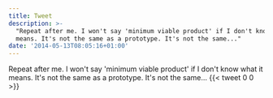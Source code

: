 ```yaml
---
title: Tweet
description: >-
  "Repeat after me. I won't say 'minimum viable product' if I don't know what it
  means. It's not the same as a prototype. It's not the same..."
date: '2014-05-13T08:05:16+01:00'
---
```

Repeat after me. I won't say 'minimum viable product' if I don't know what it means. It's not the same as a prototype. It's not the same...
      {{< tweet 0 0 >}}
    

